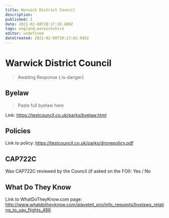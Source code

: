 ```yaml
---
title: Warwick District Council
description:
published: 1
date: 2021-02-08T20:17:10.409Z
tags: england,warwickshire
editor: undefined
dateCreated: 2021-02-08T20:17:02.945Z
---
```


# Warwick District Council
>  Awaiting Response
> {.is-danger}

## Byelaw
> Paste full byelaw here

Link:
https://testcouncil.co.uk/parks/byelaw.html

## Policies
Link to policy:
https://testcouncil.co.uk/parks/dronepolicy.pdf

## CAP722C

Was CAP722C reviewed by the Council (if asked on the FOI): Yes / No

## What Do They Know

Link to WhatDoTheyKnow.com page:
http://www.whatdotheyknow.com/alaveteli_pro/info_requests/byelaws_relating_to_uav_flights_486

